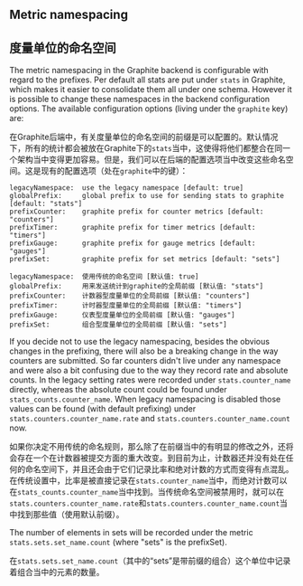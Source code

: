 Metric namespacing
-------------------
度量单位的命名空间
-------------------
The metric namespacing in the Graphite backend is configurable with regard to
the prefixes. Per default all stats are put under `stats` in Graphite, which
makes it easier to consolidate them all under one schema. However it is
possible to change these namespaces in the backend configuration options.
The available configuration options (living under the `graphite` key) are:

在Graphite后端中，有关度量单位的命名空间的前缀是可以配置的。默认情况下，所有的统计都会被放在Graphite下的`stats`当中，这使得将他们都整合在同一个架构当中变得更加容易。但是，我们可以在后端的配置选项当中改变这些命名空间。这是现有的配置选项（处在`graphite`中的键）：

```
legacyNamespace:  use the legacy namespace [default: true]
globalPrefix:     global prefix to use for sending stats to graphite [default: "stats"]
prefixCounter:    graphite prefix for counter metrics [default: "counters"]
prefixTimer:      graphite prefix for timer metrics [default: "timers"]
prefixGauge:      graphite prefix for gauge metrics [default: "gauges"]
prefixSet:        graphite prefix for set metrics [default: "sets"]
```

```
legacyNamespace:  使用传统的命名空间 [默认值: true]
globalPrefix:     用来发送统计到graphite的全局前缀 [默认值: "stats"]
prefixCounter:    计数器型度量单位的全局前缀 [默认值: "counters"]
prefixTimer:      计时器型度量单位的全局前缀 [默认值: "timers"]
prefixGauge:      仪表型度量单位的全局前缀 [默认值: "gauges"]
prefixSet:        组合型度量单位的全局前缀 [默认值: "sets"]
```

If you decide not to use the legacy namespacing, besides the obvious changes
in the prefixing, there will also be a breaking change in the way counters are
submitted. So far counters didn't live under any namespace and were also a bit
confusing due to the way they record rate and absolute counts. In the legacy
setting rates were recorded under `stats.counter_name` directly, whereas the
absolute count could be found under `stats_counts.counter_name`. When legacy namespacing
is disabled those values can be found (with default prefixing)
under `stats.counters.counter_name.rate` and
`stats.counters.counter_name.count` now.

如果你决定不用传统的命名规则，那么除了在前缀当中的有明显的修改之外，还将会存在一个在计数器被提交方面的重大改变。到目前为止，计数器还并没有处在任何的命名空间下，并且还会由于它们记录比率和绝对计数的方式而变得有点混乱。在传统设置中，比率是被直接记录在`stats.counter_name`当中，而绝对计数可以在`stats_counts.counter_name`当中找到。当传统命名空间被禁用时，就可以在`stats.counters.counter_name.rate`和`stats.counters.counter_name.count`当中找到那些值（使用默认前缀）。

The number of elements in sets will be recorded under the metric
`stats.sets.set_name.count` (where "sets" is the prefixSet).

在`stats.sets.set_name.count`（其中的“sets”是带前缀的组合）这个单位中记录着组合当中的元素的数量。

